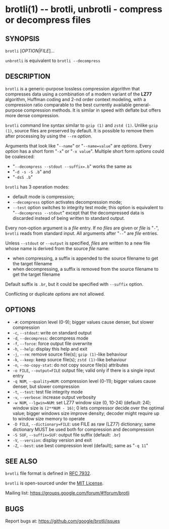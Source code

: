 brotli(1) -- brotli, unbrotli - compress or decompress files
================================================================

SYNOPSIS
--------

`brotli` [*OPTION|FILE*]...

`unbrotli` is equivalent to `brotli --decompress`

DESCRIPTION
-----------
`brotli` is a generic-purpose lossless compression algorithm that compresses
data using a combination of a modern variant of the **LZ77** algorithm, Huffman
coding and 2-nd order context modeling, with a compression ratio comparable to
the best currently available general-purpose compression methods. It is similar
in speed with deflate but offers more dense compression.

`brotli` command line syntax similar to `gzip (1)` and `zstd (1)`.
Unlike `gzip (1)`, source files are preserved by default. It is possible to
remove them after processing by using the `--rm` _option_.

Arguments that look like "`--name`" or "`--name=value`" are _options_. Every
_option_ has a short form "`-x`" or "`-x value`". Multiple short form _options_
could be coalesced:

* "`--decompress --stdout --suffix=.b`" works the same as
* "`-d -s -S .b`" and
* "`-dsS .b`"

`brotli` has 3 operation modes:

* default mode is compression;
* `--decompress` option activates decompression mode;
* `--test` option switches to integrity test mode; this option is equivalent to
  "`--decompress --stdout`" except that the decompressed data is discarded
  instead of being written to standard output.

Every non-option argument is a _file_ entry. If no _files_ are given or _file_
is "`-`", `brotli` reads from standard input. All arguments after "`--`" are
_file_ entries.

Unless `--stdout` or `--output` is specified, _files_ are written to a new file
whose name is derived from the source _file_ name:

* when compressing, a suffix is appended to the source filename to
  get the target filename
* when decompressing, a suffix is removed from the source filename to
  get the target filename

Default suffix is `.br`, but it could be specified with `--suffix` option.

Conflicting or duplicate _options_ are not allowed.

OPTIONS
-------

* `-#`:
    compression level (0-9); bigger values cause denser, but slower compression
* `-c`, `--stdout`:
    write on standard output
* `-d`, `--decompress`:
    decompress mode
* `-f`, `--force`:
    force output file overwrite
* `-h`, `--help`:
    display this help and exit
* `-j`, `--rm`:
    remove source file(s); `gzip (1)`-like behaviour
* `-k`, `--keep`:
    keep source file(s); `zstd (1)`-like behaviour
* `-n`, `--no-copy-stat`:
    do not copy source file(s) attributes
* `-o FILE`, `--output=FILE`
    output file; valid only if there is a single input entry
* `-q NUM`, `--quality=NUM`:
    compression level (0-11); bigger values cause denser, but slower compression
* `-t`, `--test`:
    test file integrity mode
* `-v`, `--verbose`:
    increase output verbosity
* `-w NUM`, `--lgwin=NUM`:
    set LZ77 window size (0, 10-24) (default: 24); window size is
    `(2**NUM - 16)`; 0 lets compressor decide over the optimal value; bigger
    windows size improve density; decoder might require up to window size
    memory to operate
* `-D FILE`, `--dictionary=FILE`:
    use FILE as raw (LZ77) dictionary; same dictionary MUST be used both for
    compression and decompression
* `-S SUF`, `--suffix=SUF`:
    output file suffix (default: `.br`)
* `-V`, `--version`:
    display version and exit
* `-Z`, `--best`:
    use best compression level (default); same as "`-q 11`"

SEE ALSO
--------

`brotli` file format is defined in
[RFC 7932](https://www.ietf.org/rfc/rfc7932.txt).

`brotli` is open-sourced under the
[MIT License](https://opensource.org/licenses/MIT).

Mailing list: https://groups.google.com/forum/#!forum/brotli

BUGS
----
Report bugs at: https://github.com/google/brotli/issues
